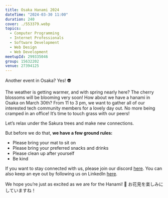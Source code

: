 ```yaml
---
title: Osaka Hanami 2024
dateTime: "2024-03-30 11:00"
duration: 240
cover: ./553379.webp
topics:
  - Computer Programming
  - Internet Professionals
  - Software Development
  - Web Design
  - Web Development
meetupId: 299335046
group: 15632202
venue: 27394125
---
```


Another event in Osaka? Yes! 👽

The weather is getting warmer, and with spring nearly here? The cherry blossoms will be blooming very soon! How about we have a hanami in Osaka on March 30th? From 11 to 3 pm, we want to gather all of our interested tech community members for a lovely day out. No more being cramped in an office! It’s time to touch grass with our peers!

Let’s relax under the Sakura trees and make new connections.

But before we do that, **we have a few ground rules:**

- Please bring your mat to sit on
- Please bring your preferred snacks and drinks
- Please clean up after yourself
- Be kind

If you want to stay connected with us, please join our discord [here](https://discord.gg/dncTu75rvM).
You can also keep an eye out by following us on LinkedIn [here](https://www.linkedin.com/company/owddm-kwddm/).

We hope you’re just as excited as we are for the Hanami! 🌸
お花見を楽しみにしていますね！
